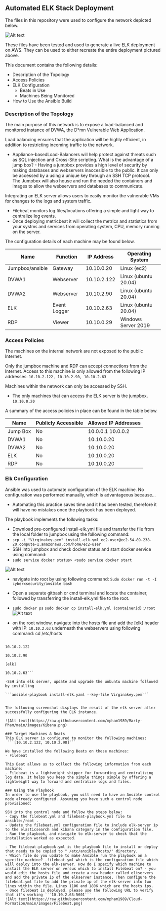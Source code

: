 
## Automated ELK Stack Deployment

The files in this repository were used to configure the network depicted below.

![Alt text](https://raw.githubusercontent.com/mpham1989/Marty-Pham/main/Diagrams/Untitled%20Diagram.png)

These files have been tested and used to generate a live ELK deployment on AWS. They can be used to either recreate the entire deployment pictured above. 

This document contains the following details:
- Description of the Topology
- Access Policies
- ELK Configuration
  - Beats in Use
  - Machines Being Monitored
- How to Use the Ansible Build


### Description of the Topology

The main purpose of this network is to expose a load-balanced and monitored instance of DVWA, the D*mn Vulnerable Web Application.

Load balancing ensures that the application will be highly efficient, in addition to restricting incoming traffic to the network.
- Appliance-basedLoad-Balancers will help protect against threats such as SQL injection and Cross-Site scripting. 
What is the advantage of a jump box? - Having a jumpbox provides a high level of security by making databases and webservers inaccesible to the public. It can only be accessed by a using a unique key through an SSH TCP protocol.  
The Jumpbox will also house and run the needed the containers and images to allow the webservers and databases to communicate.
 
Integrating an ELK server allows users to easily monitor the vulnerable VMs for changes to the logs and system traffic.
- Filebeat monitors log files/locations offering a simple and light way to centralize log events. 
- Once deploying metricbeat it will collect the metrics and statistics from your systms and services from operating system, CPU, memory running on the server. 

The configuration details of each machine may be found below.

| Name           | Function    | IP Address | Operating System    |
|----------      |----------   |------------|------------------   |
| Jumpbox/ansible| Gateway     | 10.10.0.20 | Linux (ec2)         |
| DVWA1          | Webserver   | 10.10.2.122| Linux (ubuntu 20.04)|
| DVWA2          | Webserver   | 10.10.2.90 | Linux (ubuntu 20.04)|
| ELK            | Event Logger| 10.10.2.63 | Linux (ubuntu 20.04)|
| RDP            | Viewer      | 10.10.0.29 | Windows Server 2019 | 

### Access Policies            

The machines on the internal network are not exposed to the public Internet. 

Only the jumpbox machine and RDP can accept connections from the Internet. Access to this machine is only allowed from the following IP addresses:
```10.10.2.122, 10.10.2.90, 10.10.2.63```

Machines within the network can only be accessed by SSH.
- The only machines that can access the ELK server is the jumpbox. ```10.10.0.20```

A summary of the access policies in place can be found in the table below.

| Name     | Publicly Accessible | Allowed IP Addresses   |
|----------|---------------------|----------------------  |
| Jump Box | No                  | 10.0.0.1 10.0.0.2      |
| DVWA1    | No                  | 10.10.0.20             |
| DVWA2    | No                  | 10.10.0.20             |
| ELK      | No                  | 10.10.0.20             |
| RDP      | No                  | 10.10.0.20             |

### Elk Configuration

Ansible was used to automate configuration of the ELK machine. No configuration was performed manually, which is advantageous because...
- Automating this practice saves time and it has been tested, therefore it will have no mistakes once the playbook has been deployed.

The playbook implements the following tasks:
- Download pre-configured install-elk.yml file and transfer the file from the local folder to jumpbox using the following command: 
- ```scp -i "Virginakey.pem" install-elk.yml ec2-user@ec2-54-89-238-20.compute-1.amazonaws.com/home/ec2-user```
- SSH into jumpbox and check docker status and start docker service using command: 
- ```sudo service docker status> <sudo service docker start```

![Alt text](https://raw.githubusercontent.com/mpham1989/Cloud-Formation/main/images/docker%20status.png)

- navigate into root by using following command: ```Sudo docker run -t -I cyberxsecurity/ansible bash```
- Open a separate gitbash or cmd terminal and locate the container, followed by transferring the install-elk.yml file to the root. 
- ```sudo docker ps``` ```sudo docker cp install-elk.yml (containerid):/root```
![Alt text](https://raw.githubusercontent.com/mpham1989/Cloud-Formation/main/images/Copying%20key.png)

- on the root window, navigate into the hosts file and add the [elk] header with IP: ```10.10.2.63``` underneath the webservers using following command: 
cd /etc/hosts 

```[Webservers]

10.10.2.122

10.10.2.90

[elk]

10.10.2.63```

-SSH into elk server, update and upgrade the unbuntu machine followed by installing

```ansible-playbook install-elk.yaml --key-file Virginakey.pem```


The following screenshot displays the result of the elk server after successfully configuring the ELK instance.

![Alt text](https://raw.githubusercontent.com/mpham1989/Marty-Pham/main/images/Kibana.png)

### Target Machines & Beats
This ELK server is configured to monitor the following machines:
 ```[10.10.2.122, 10.10.2.90]```

We have installed the following Beats on these machines:
- Filebeat

This Beat allows us to collect the following information from each machine:
- Filebeat is a lightweight shipper for forwarding and centralizing log data. It helps you keep the simple things simple by offering a lightweight way to forward and centralize logs and files. 

### Using the Playbook
In order to use the playbook, you will need to have an Ansible control node already configured. Assuming you have such a control node provisioned: 

SSH into the control node and follow the steps below:
- Copy the filebeat.yml and filebeat-playbook.yml file to ansible:/root .
- Update the filebeat.yml configuration file to include elk-server ip to the elasticsearch and kibana category in the configuration file.
- Run the playbook, and navigate to elk-server to check that the installation worked as expected.

- The filebeat-playbook.yml is the playbook file to install or deploy that needs to be copied to " /etc/ansible/hosts/" directory.
- Which file do you update to make Ansible run the playbook on a specific machine? -filebeat.yml which is the configuration file which will deploy into the elk-server. How do I specify which machine to install the ELK server on versus which to install Filebeat on? - you would edit the hosts file and create a new header called elkservers and add the private ip of the elkserver instance. Then configure the filebeat.yml file to add the private ip of the elk-server into two lines within the file. Lines 1106 and 1806 which are the hosts ips.  
- Once filebeat is deployed, please use the following URL to verify that it's working ```10.10.2.63:5601```
![Alt text](https://raw.githubusercontent.com/mpham1989/Cloud-Formation/main/images/Filebeat.png)


